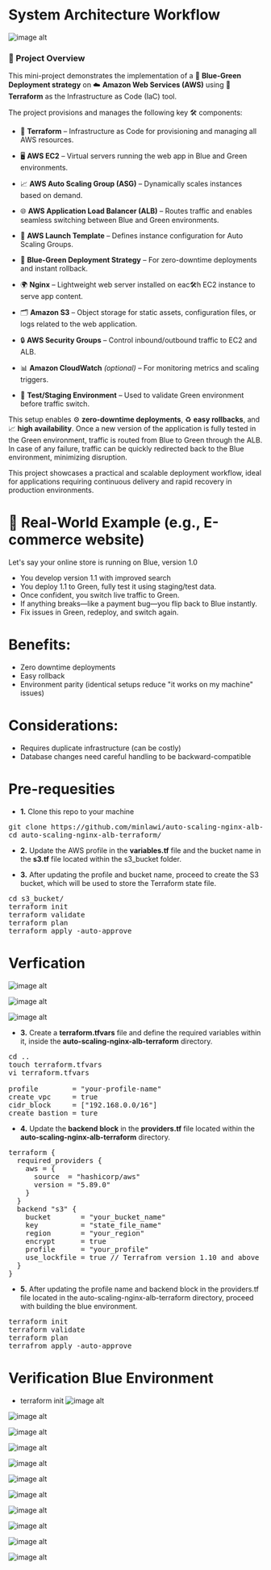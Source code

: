# System Architecture Workflow

![image alt](https://github.com/minlawi/auto-scaling-nginx-alb-terraform/blob/9f95b77985297c3e9e77602c896c895d2d9c9686/private-nginx-alb-workflow.drawio.png)

### 📘 Project Overview
This mini-project demonstrates the implementation of a 🚦 **Blue-Green Deployment strategy** on ☁️ **Amazon Web Services (AWS)** using 🔮 **Terraform** as the Infrastructure as Code (IaC) tool.

The project provisions and manages the following key 🛠️ components:

- 🔮 **Terraform** – Infrastructure as Code for provisioning and managing all AWS resources.

- 🖥️ **AWS EC2** – Virtual servers running the web app in Blue and Green environments.

- 📈 **AWS Auto Scaling Group (ASG)** – Dynamically scales instances based on demand.

- 🌐 **AWS Application Load Balancer (ALB)** – Routes traffic and enables seamless switching between Blue and Green environments.

- 🧾 **AWS Launch Template** – Defines instance configuration for Auto Scaling Groups.

- 🚦 **Blue-Green Deployment Strategy** – For zero-downtime deployments and instant rollback.

- 🌍 **Nginx** – Lightweight web server installed on eac🛠️h EC2 instance to serve app content.

- 🗂️ **Amazon S3** – Object storage for static assets, configuration files, or logs related to the web application.

- 🔒 **AWS Security Groups** – Control inbound/outbound traffic to EC2 and ALB.

- 📊 **Amazon CloudWatch** *(optional)* – For monitoring metrics and scaling triggers.

- 🧪 **Test/Staging Environment** – Used to validate Green environment before traffic switch.

This setup enables ⚙️ **zero-downtime deployments**, ♻️ **easy rollbacks**, and 📈 **high availability**. Once a new version of the application is fully tested in the Green environment, traffic is routed from Blue to Green through the ALB. In case of any failure, traffic can be quickly redirected back to the Blue environment, minimizing disruption.

This project showcases a practical and scalable deployment workflow, ideal for applications requiring continuous delivery and rapid recovery in production environments.

# 🏢 Real-World Example (e.g., E-commerce website)
Let's say your online store is running on Blue, version 1.0
* You develop version 1.1 with improved search
* You deploy 1.1 to Green, fully test it using staging/test data.
* Once confident, you switch live traffic to Green.
* If anything breaks—like a payment bug—you flip back to Blue instantly.
* Fix issues in Green, redeploy, and switch again.

# Benefits:
* Zero downtime deployments
* Easy rollback
* Environment parity (identical setups reduce "it works on my machine" issues)

# Considerations:
* Requires duplicate infrastructure (can be costly)
* Database changes need careful handling to be backward-compatible

# Pre-requesities
* **1.** Clone this repo to your machine
<pre>git clone https://github.com/minlawi/auto-scaling-nginx-alb-terraform.git
cd auto-scaling-nginx-alb-terraform/</pre>

* **2.** Update the AWS profile in the **variables.tf** file and the bucket name in the **s3.tf** file located within the s3_bucket folder.

* **3.** After updating the profile and bucket name, proceed to create the S3 bucket, which will be used to store the Terraform state file.

<pre>cd s3_bucket/
terraform init
terraform validate
terraform plan
terraform apply -auto-approve</pre>

# Verfication

![image alt](https://github.com/minlawi/auto-scaling-nginx-alb-terraform/blob/66f032eab95df350de2cf7eeae5d2b4a97ef3b94/Screenshot%20from%202025-04-12%2012-31-23.png)

![image alt](https://github.com/minlawi/auto-scaling-nginx-alb-terraform/blob/66f032eab95df350de2cf7eeae5d2b4a97ef3b94/Screenshot%20from%202025-04-12%2012-34-39.png)

![image alt](https://github.com/minlawi/auto-scaling-nginx-alb-terraform/blob/66f032eab95df350de2cf7eeae5d2b4a97ef3b94/Screenshot%20from%202025-04-12%2012-34-01.png)

* **3.** Create a **terraform.tfvars** file and define the required variables within it, inside the **auto-scaling-nginx-alb-terraform** directory.
<pre>cd ..
touch terraform.tfvars
vi terraform.tfvars

profile        = "your-profile-name"
create_vpc     = true
cidr_block     = ["192.168.0.0/16"]
create_bastion = ture </pre>

* **4.** Update the **backend block** in the **providers.tf** file located within the **auto-scaling-nginx-alb-terraform** directory.
<pre>terraform {
  required_providers {
    aws = {
      source  = "hashicorp/aws"
      version = "5.89.0"
    }
  }
  backend "s3" {
    bucket       = "your_bucket_name"
    key          = "state_file_name"
    region       = "your_region"
    encrypt      = true
    profile      = "your_profile"
    use_lockfile = true // Terrafrom version 1.10 and above locks the state file to prevent concurrent modifications
  }
}</pre>

* **5.** After updating the profile name and backend block in the providers.tf file located in the auto-scaling-nginx-alb-terraform directory, 
proceed with building the blue environment.

<pre>terraform init
terraform validate
terraform plan
terrafrom apply -auto-approve</pre>

# Verification Blue Environment
* terraform init
![image alt](https://github.com/minlawi/auto-scaling-nginx-alb-terraform/blob/a6c016b86abb054c9c757d61d312f21f4e850170/blue1.png)

![image alt](https://github.com/minlawi/auto-scaling-nginx-alb-terraform/blob/a6c016b86abb054c9c757d61d312f21f4e850170/blue2.png)

![image alt](https://github.com/minlawi/auto-scaling-nginx-alb-terraform/blob/a6c016b86abb054c9c757d61d312f21f4e850170/blue3.png)

![image alt](https://github.com/minlawi/auto-scaling-nginx-alb-terraform/blob/a6c016b86abb054c9c757d61d312f21f4e850170/blue4.png)

![image alt](https://github.com/minlawi/auto-scaling-nginx-alb-terraform/blob/a6c016b86abb054c9c757d61d312f21f4e850170/blue5.png)

![image alt](https://github.com/minlawi/auto-scaling-nginx-alb-terraform/blob/a6c016b86abb054c9c757d61d312f21f4e850170/blue6.png)

![image alt](https://github.com/minlawi/auto-scaling-nginx-alb-terraform/blob/a6c016b86abb054c9c757d61d312f21f4e850170/instances.png)

![image alt](https://github.com/minlawi/auto-scaling-nginx-alb-terraform/blob/a6c016b86abb054c9c757d61d312f21f4e850170/blue7.png)

![image alt](https://github.com/minlawi/auto-scaling-nginx-alb-terraform/blob/a6c016b86abb054c9c757d61d312f21f4e850170/blue8.png)

![image alt](https://github.com/minlawi/auto-scaling-nginx-alb-terraform/blob/a6c016b86abb054c9c757d61d312f21f4e850170/blue9.png)

![image alt](https://github.com/minlawi/auto-scaling-nginx-alb-terraform/blob/a6c016b86abb054c9c757d61d312f21f4e850170/blue10.png)

